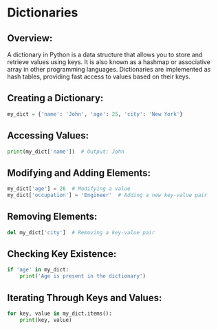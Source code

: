 # Dictionaries

## Overview:

A dictionary in Python is a data structure that allows you to store and retrieve values using keys. It is also known as a hashmap or associative array in other programming languages. Dictionaries are implemented as hash tables, providing fast access to values based on their keys.

## Creating a Dictionary:

```python
my_dict = {'name': 'John', 'age': 25, 'city': 'New York'}
```

## Accessing Values:

```python
print(my_dict['name'])  # Output: John
```

## Modifying and Adding Elements:

```python
my_dict['age'] = 26  # Modifying a value
my_dict['occupation'] = 'Engineer'  # Adding a new key-value pair
```

## Removing Elements:

```python
del my_dict['city']  # Removing a key-value pair
```

## Checking Key Existence:

```python
if 'age' in my_dict:
    print('Age is present in the dictionary')
```

## Iterating Through Keys and Values:

```python
for key, value in my_dict.items():
    print(key, value)
```
